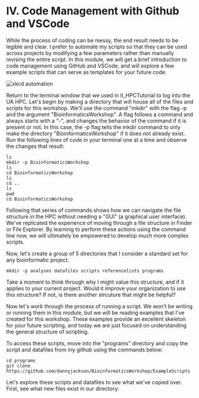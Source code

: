 # IV. Code Management with Github and VSCode 

While the process of coding can be messy, the end result needs to be legible and clear. I prefer to automate my scripts so that they can be used across projects by modifying a few parameters rather than manually revising the entire script. In this module, we will get a brief introduction to code management using GitHub and VSCode, and will explore a few example scripts that can serve as templates for your future code.

![xkcd automation](https://imgs.xkcd.com/comics/automation_2x.png)

Return to the terminal window that we used in II_HPCTutorial to log into the UA HPC. Let's begin by making a directory that will house all of the files and scripts for this workshop. We'll use the command "mkdir" with the flag -p and the argument "BioinformaticsWorkshop". A flag follows a command and always starts with a "-", and changes the behavior of the command if it is present or not. In this case, the -p flag tells the mkdir command to only make the directory "BioinformaticsWorkshop" if it does not already exist. Run the following lines of code in your terminal one at a time and observe the changes that result:
```
ls
mkdir -p BioinformaticsWorkshop
ls
cd BioinformaticsWorkshop
ls
cd ..
ls
pwd
cd BioinformaticsWorkshop
```
Following that series of commands shows how we can navigate the file structure in the HPC without needing a "GUI" (a graphical user interface). We've replicated the experience of moving through a file structure in Finder or File Explorer. By learning to perform these actions using the command line now, we will ultimately be empowered to develop much more complex scripts.

Now, let's create a group of 5 directories that I consider a standard set for any bioinformatic project. 
```
mkdir -p analyses datafiles scripts referencelists programs
```
Take a moment to think through why I might value this structure, and if it applies to your current project. Would it improve your organization to use this structure? If not, is there another strcuture that might be helpful?

Now let's work through the process of running a script. We won't be writing or running them in this module, but we will be reading examples that I've created for this workshop. These examples provide an excellent skeleton for your future scripting, and today we are just focused on understanding the general structure of scripting.

To access these scripts, move into the "programs" directory and copy the script and datafiles from my github using the commands below:
```
cd programs
git clone https://github.com/dannyjackson/BioinformaticsWorkshop/ExampleScripts
```
Let's explore these scripts and datafiles to see what we've copied over. First, see what new files exist in our directory: